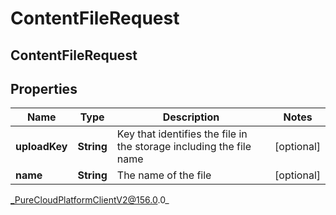 # ContentFileRequest

## ContentFileRequest

## Properties

|Name | Type | Description | Notes|
|------------ | ------------- | ------------- | -------------|
| **uploadKey** | **String** | Key that identifies the file in the storage including the file name | [optional] |
| **name** | **String** | The name of the file | [optional] |



_PureCloudPlatformClientV2@156.0.0_
